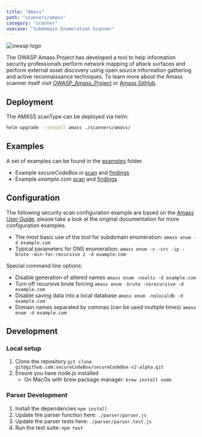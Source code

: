 ```yaml
---
title: "Amass"
path: "scanners/amass"
category: "scanner"
usecase: "Subdomain Enumeration Scanner"
---
```


![owasp logo](https://owasp.org/assets/images/logo.png)

The OWASP Amass Project has developed a tool to help information security professionals perform network mapping of attack surfaces and perform external asset discovery using open source information gathering and active reconnaissance techniques. To learn more about the Amass scanner itself visit [OWASP_Amass_Project] or [Amass GitHub].

<!-- end -->

## Deployment

The AMASS scanType can be deployed via helm:

```bash
helm upgrade --install amass ./scanners/amass/
```

## Examples

A set of examples can be found in the [examples](./examples) folder.

* Example *secureCodeBox.io* [scan](./examples/secureCodeBox.io/scan.yaml) and [findings](./examples/secureCodeBox.io/findings.yaml)
* Example *example.com* [scan](./examples/secureCodeBox.io/scan.yaml) and [findings](./examples/secureCodeBox.io/findings.yaml)

## Configuration

The following security scan configuration example are based on the [Amass User Guide], please take a look at the original documentation for more configuration examples.

* The most basic use of the tool for subdomain enumeration: `amass enum -d example.com`
* Typical parameters for DNS enumeration: `amass enum -v -src -ip -brute -min-for-recursive 2 -d example.com`

Special command line options:

* Disable generation of altered names	`amass enum -noalts -d example.com`
* Turn off recursive brute forcing	`amass enum -brute -norecursive -d example.com`
* Disable saving data into a local database	`amass enum -nolocaldb -d example.com`
* Domain names separated by commas (can be used multiple times)	`amass enum -d example.com`

## Development

### Local setup

1. Clone the repository `git clone git@github.com:secureCodeBox/secureCodeBox-v2-alpha.git`
2. Ensure you have node.js installed
   * On MacOs with brew package manager: `brew install node`

### Parser Development

1. Install the dependencies `npm install`
2. Update the parser function here: `./parser/parser.js`
3. Update the parser tests here: `./parser/parser.test.js`
4. Run the test suite: `npm test`

[OWASP_Amass_Project]: https://owasp.org/www-project-amass/
[Amass GitHub]: https://github.com/OWASP/Amass
[Amass User Guide]: https://github.com/OWASP/Amass/blob/master/doc/user_guide.md
